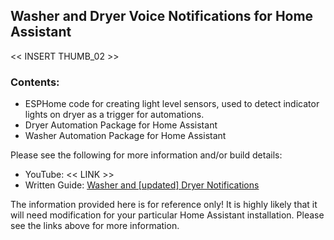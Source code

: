 ## Washer and Dryer Voice Notifications for Home Assistant

<< INSERT THUMB_02 >>

### Contents: 
- ESPHome code for creating light level sensors, used to detect indicator lights on dryer as a trigger for automations.
- Dryer Automation Package for Home Assistant
- Washer Automation Package for Home Assistant

Please see the following for more information and/or build details:

- YouTube: << LINK >>
- Written Guide: [Washer and [updated] Dryer Notifications](https://resinchemtech.blogspot.com/2024/01/washer-dryer-updated.html)

The information provided here is for reference only!  It is highly likely that it will need modification for your particular Home Assistant installation.  Please see the links above for more information.
